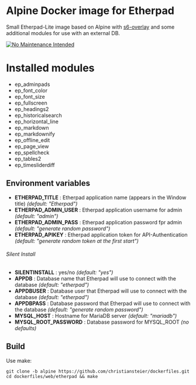 # Alpine Docker image for Etherpad

Small Etherpad-Lite image based on Alpine with [s6-overlay](https://github.com/just-containers/s6-overlay) and some additional modules for use with an external DB.

 [![No Maintenance Intended](http://unmaintained.tech/badge.svg)](http://unmaintained.tech/)

# Installed modules #

- ep_adminpads 
- ep_font_color
- ep_font_size
- ep_fullscreen
- ep_headings2
- ep_historicalsearch
- ep_horizontal_line
- ep_markdown
- ep_markdownify
- ep_offline_edit
- ep_page_view
- ep_spellcheck
- ep_tables2
- ep_timesliderdiff

## Environment variables

- **ETHERPAD_TITLE** : Etherpad application name (appears in the Window title) *(default: "Etherpad")*
- **ETHERPAD_ADMIN_USER** : Etherpad application username for admin *(default: "admin")*
- **ETHERPAD_ADMIN_PASS** : Etherpad application password fpr admin *(default: "generate random password")*
- **ETHERPAD_APIKEY** : Etherpad application token for API-Authentication *(default: "generate random token at the first start")*

###### Silent Install ######
- **SILENTINSTALL** : yes/no *(default: "yes")*
- **APPDB** :  Database name that Etherpad will use to connect with the database *(default: "etherpad")*
- **APPDBUSER** : Database user that Etherpad will use to connect with the database *(default: "etherpad")*
- **APPDBPASS** : Database password that Etherpad will use to connect with the database *(default: "generate random password")*
- **MYSQL_HOST** : Hostname for MariaDB server *(default: "mariadb")*
- **MYSQL_ROOT_PASSWORD** : Database password for MYSQL_ROOT *(no defaults)*

## Build

Use make:

```
git clone -b alpine https://github.com/christiansteier/dockerfiles.git
cd dockerfiles/web/etherpad && make
```
